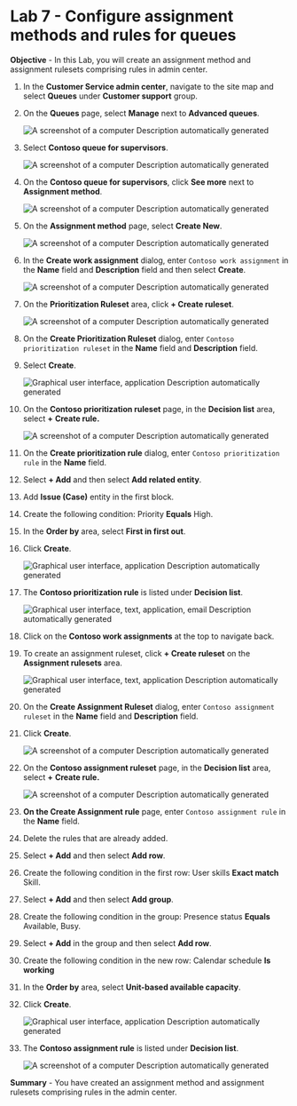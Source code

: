 # Lab 7 - Configure assignment methods and rules for queues

**Objective** - In this Lab, you will create an assignment method and assignment rulesets comprising rules in admin center.

1.  In the **Customer Service admin center**, navigate to the site map
    and select **Queues** under **Customer support** group.

2.  On the **Queues** page, select **Manage** next to **Advanced
    queues**.

    ![A screenshot of a computer Description automatically
generated](./media/media7/image1.png)

3.  Select **Contoso queue for supervisors**.

    ![A screenshot of a computer Description automatically
generated](./media/media7/image2.png)

4.  On the **Contoso queue for supervisors**, click **See more** next to
    **Assignment method**.

    ![A screenshot of a computer Description automatically
generated](./media/media7/image3.png)

5.  On the **Assignment method** page, select **Create New**.

    ![A screenshot of a computer Description automatically
generated](./media/media7/image4.png)

6.  In the **Create work assignment** dialog, enter `Contoso work assignment` in the **Name** field and **Description** field and
    then select **Create**.

    ![A screenshot of a computer Description automatically
generated](./media/media7/image5.png)

7.  On the **Prioritization Ruleset** area, click **+ Create ruleset**.

    ![A screenshot of a computer Description automatically
generated](./media/media7/image6.png)

8.  On the **Create Prioritization Ruleset** dialog, enter `Contoso
    prioritization ruleset` in the **Name** field and **Description**
    field.

9.  Select **Create**.

    ![Graphical user interface, application Description automatically
generated](./media/media7/image7.png)

10. On the **Contoso prioritization ruleset** page, in the **Decision
    list** area, select **+** **Create rule.**

    ![A screenshot of a computer Description automatically
generated](./media/media7/image8.png)

11. On the **Create prioritization rule** dialog, enter `Contoso
    prioritization rule` in the **Name** field.

12. Select **+ Add** and then select **Add related entity**.

13. Add **Issue (Case)** entity in the first block.

14. Create the following condition: Priority **Equals** High.

15. In the **Order by** area, select **First in first out**.

16. Click **Create**.

    ![Graphical user interface, application Description automatically
generated](./media/media7/image9.png)

17. The **Contoso prioritization rule** is listed under **Decision
    list**.

    ![Graphical user interface, text, application, email Description
automatically generated](./media/media7/image10.png)

18. Click on the **Contoso work assignments** at the top to navigate
    back.

19. To create an assignment ruleset, click **+ Create ruleset** on the
    **Assignment rulesets** area.

    ![Graphical user interface, text, application Description automatically
generated](./media/media7/image11.png)

20. On the **Create Assignment Ruleset** dialog, enter `Contoso
    assignment ruleset` in the **Name** field and **Description**
    field.

21. Click **Create**.

    ![A screenshot of a computer Description automatically
generated](./media/media7/image12.png)

22. On the **Contoso assignment ruleset** page, in the **Decision
    list** area, select **+** **Create rule.**

    ![A screenshot of a computer Description automatically
generated](./media/media7/image13.png)

23. **On the Create Assignment rule** page, enter `Contoso assignment
    rule`  in the **Name** field.

24. Delete the rules that are already added.

25. Select **+ Add** and then select **Add row**.

26. Create the following condition in the first row: User skills **Exact
    match** Skill.

27. Select **+ Add** and then select **Add group**.

28. Create the following condition in the group: Presence status
    **Equals** Available, Busy.

29. Select **+ Add** in the group and then select **Add row**.

30. Create the following condition in the new row: Calendar schedule
    **Is working**

31. In the **Order by** area, select **Unit-based available capacity**.

32. Click **Create**.

    ![Graphical user interface, application Description automatically
generated](./media/media7/image14.png)

33. The **Contoso assignment rule** is listed under **Decision list**.

    ![A screenshot of a computer Description automatically
generated](./media/media7/image15.png)

**Summary** - You have created an assignment method and assignment rulesets comprising rules in the admin center.
 
